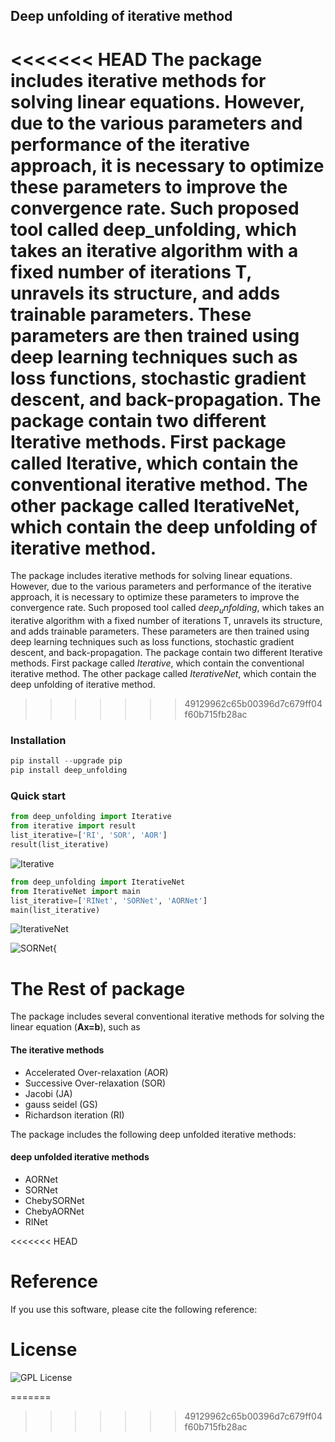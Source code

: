 ## Deep unfolding of iterative method

<<<<<<< HEAD
The package includes iterative methods for solving linear equations. However, due to the various parameters and performance of the iterative approach, it is necessary to optimize these parameters to improve the convergence rate. Such proposed tool called **deep_unfolding**, which takes an iterative algorithm with a fixed number of iterations T, unravels its structure, and adds trainable parameters. These parameters are then trained using deep learning techniques such as loss functions, stochastic gradient descent, and back-propagation.
The package contain two different Iterative methods. First package called **Iterative**, which contain the conventional iterative method. The other package called **IterativeNet**, which contain the deep unfolding of iterative method.
=======
The package includes iterative methods for solving linear equations. However, due to the various parameters and performance of the iterative approach, it is necessary to optimize these parameters to improve the convergence rate. Such proposed tool called $deep_unfolding$, which takes an iterative algorithm with a fixed number of iterations T, unravels its structure, and adds trainable parameters. These parameters are then trained using deep learning techniques such as loss functions, stochastic gradient descent, and back-propagation.
The package contain two different Iterative methods. First package called $Iterative$, which contain the conventional iterative method. The other package called $IterativeNet$, which contain the deep unfolding of iterative method.
>>>>>>> 49129962c65b00396d7c679ff04f60b715fb28ac

### Installation 
```python
pip install --upgrade pip
pip install deep_unfolding
```
### Quick start

```python
from deep_unfolding import Iterative
from iterative import result
list_iterative=['RI', 'SOR', 'AOR']
result(list_iterative)
```

  ![Iterative](https://user-images.githubusercontent.com/119638218/226128243-a2709a81-ede9-44d7-97d6-9e2081c8b10b.png)
  

```python
from deep_unfolding import IterativeNet
from IterativeNet import main
list_iterative=['RINet', 'SORNet', 'AORNet']
main(list_iterative)
```

 ![IterativeNet](https://user-images.githubusercontent.com/119638218/226128512-9b8187bb-2433-40b3-bf71-510461ab62d5.png)



  ![SORNet](https://user-images.githubusercontent.com/119638218/226128700-f03ae894-a69b-48b1-a4bf-a0a3d2820d8e.png){
  

# The Rest of package

The package includes several conventional iterative methods for solving the linear equation (**Ax=b**), such as 
<h4> The iterative methods</h4>
<ul>
  <li>Accelerated Over-relaxation (AOR)</li>
  <li>Successive Over-relaxation (SOR)</li>
  <li>Jacobi (JA)</li>
  <li>gauss seidel (GS)</li>
  <li>Richardson iteration (RI)</li>
</ul>


The package includes the following deep unfolded iterative methods:
<h4> deep unfolded iterative methods </h4>
<ul>
  <li>AORNet</li>
  <li>SORNet</li>
  <li>ChebySORNet</li>
  <li>ChebyAORNet</li>
  <li>RINet</li>
</ul>

<<<<<<< HEAD
# Reference
If you use this software, please cite the following reference:



# License

![GPL  License](https://github.com/Salahberra2022/deep_unfolding/blob/main/LICENSE)

=======
>>>>>>> 49129962c65b00396d7c679ff04f60b715fb28ac


